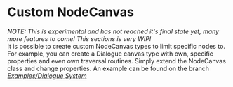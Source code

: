 
# Custom NodeCanvas

*NOTE: This is experimental and has not reached it's final state yet, many more features to come! This sections is very WIP!* <br>
It is possible to create custom NodeCanvas types to limit specific nodes to. For example, you can create a Dialogue canvas type with own, specific properties and even own traversal routines.
Simply extend the NodeCanvas class and change properties. An example can be found on the branch *[Examples/Dialogue System](https://github.com/Baste-RainGames/Node_Editor/tree/Examples/Dialogue-System)*

